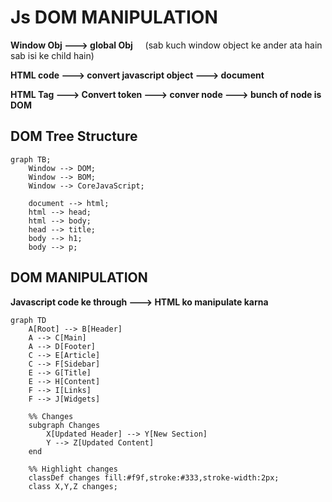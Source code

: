 # Js DOM MANIPULATION

**Window Obj ---> global Obj** &nbsp;  &nbsp;    (sab kuch window object ke ander ata hain sab isi ke child hain)

**HTML code ---> convert javascript object  ---> document**

**HTML Tag  ---> Convert token ---> conver node ---> bunch of node is DOM**

## DOM Tree Structure

```mermaid
graph TB;
    Window --> DOM;
    Window --> BOM;
    Window --> CoreJavaScript;
    
    document --> html;
    html --> head;
    html --> body;
    head --> title;
    body --> h1;
    body --> p;
```
## DOM MANIPULATION
**Javascript code ke through ---> HTML ko manipulate karna**

```mermaid
graph TD
    A[Root] --> B[Header]
    A --> C[Main]
    A --> D[Footer]
    C --> E[Article]
    C --> F[Sidebar]
    E --> G[Title]
    E --> H[Content]
    F --> I[Links]
    F --> J[Widgets]

    %% Changes
    subgraph Changes
        X[Updated Header] --> Y[New Section]
        Y --> Z[Updated Content]
    end

    %% Highlight changes
    classDef changes fill:#f9f,stroke:#333,stroke-width:2px;
    class X,Y,Z changes;



